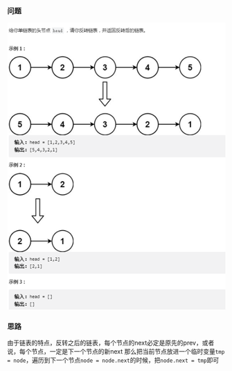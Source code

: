 ### 问题
![](https://raw.githubusercontent.com/heyach/blog/main/images/leetcode/reverseList.png)

### 思路
由于链表的特点，反转之后的链表，每个节点的next必定是原先的prev，或者说，每个节点，一定是下一个节点的新next
那么把当前节点放进一个临时变量`tmp = node`，遍历到下一个节点`node = node.next`的时候，把`node.next = tmp`即可



